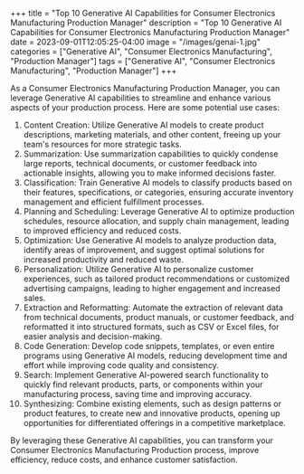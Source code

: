 +++
title = "Top 10 Generative AI Capabilities for Consumer Electronics Manufacturing Production Manager"
description = "Top 10 Generative AI Capabilities for Consumer Electronics Manufacturing Production Manager"
date = 2023-09-01T12:05:25-04:00
image = "/images/genai-1.jpg"
categories = ["Generative AI", "Consumer Electronics Manufacturing", "Production Manager"]
tags = ["Generative AI", "Consumer Electronics Manufacturing", "Production Manager"]
+++

As a Consumer Electronics Manufacturing Production Manager, you can leverage Generative AI capabilities to streamline and enhance various aspects of your production process. Here are some potential use cases:

1. Content Creation: Utilize Generative AI models to create product descriptions, marketing materials, and other content, freeing up your team's resources for more strategic tasks.
2. Summarization: Use summarization capabilities to quickly condense large reports, technical documents, or customer feedback into actionable insights, allowing you to make informed decisions faster.
3. Classification: Train Generative AI models to classify products based on their features, specifications, or categories, ensuring accurate inventory management and efficient fulfillment processes.
4. Planning and Scheduling: Leverage Generative AI to optimize production schedules, resource allocation, and supply chain management, leading to improved efficiency and reduced costs.
5. Optimization: Use Generative AI models to analyze production data, identify areas of improvement, and suggest optimal solutions for increased productivity and reduced waste.
6. Personalization: Utilize Generative AI to personalize customer experiences, such as tailored product recommendations or customized advertising campaigns, leading to higher engagement and increased sales.
7. Extraction and Reformatting: Automate the extraction of relevant data from technical documents, product manuals, or customer feedback, and reformatted it into structured formats, such as CSV or Excel files, for easier analysis and decision-making.
8. Code Generation: Develop code snippets, templates, or even entire programs using Generative AI models, reducing development time and effort while improving code quality and consistency.
9. Search: Implement Generative AI-powered search functionality to quickly find relevant products, parts, or components within your manufacturing process, saving time and improving accuracy.
10. Synthesizing: Combine existing elements, such as design patterns or product features, to create new and innovative products, opening up opportunities for differentiated offerings in a competitive marketplace.

By leveraging these Generative AI capabilities, you can transform your Consumer Electronics Manufacturing Production process, improve efficiency, reduce costs, and enhance customer satisfaction.